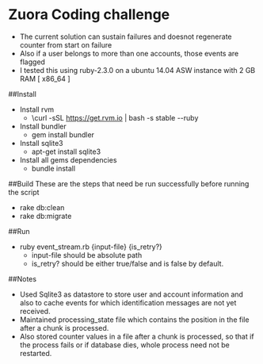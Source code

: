 # Zuora Coding challenge
* The current solution can sustain failures and doesnot regenerate counter from start on failure
* Also if a user belongs to more than one accounts, those events are flagged
* I tested this using ruby-2.3.0 on a ubuntu 14.04 ASW instance with 2 GB RAM [ x86_64 ]

##Install
* Install rvm
  * \curl -sSL https://get.rvm.io | bash -s stable --ruby
* Install bundler
  * gem install bundler
* Install sqlite3
  * apt-get install sqlite3
* Install all gems dependencies
  * bundle install

##Build
These are the steps that need be run successfully before running the script
* rake db:clean
* rake db:migrate

##Run
* ruby event_stream.rb {input-file} {is_retry?}
  * input-file should be absolute path
  * is_retry? should be either true/false and is false by default.

##Notes
* Used Sqlite3 as datastore to store user and account information and also to cache events for which identification messages are not yet received.
* Maintained processing_state file which contains the position in the file after a chunk is processed.
* Also stored counter values in a file after a chunk is processed, so that if the process fails or if database dies, whole process need not be restarted.

